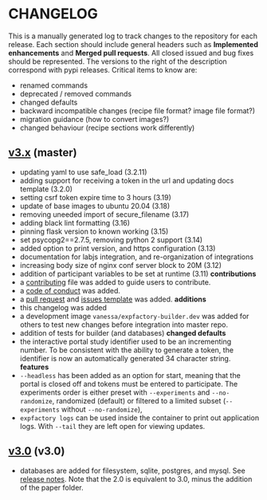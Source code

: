# CHANGELOG

This is a manually generated log to track changes to the repository for each release. 
Each section should include general headers such as **Implemented enhancements** 
and **Merged pull requests**. All closed issued and bug fixes should be 
represented. The versions to the right of the description correspond with pypi releases.
Critical items to know are:

 - renamed commands
 - deprecated / removed commands
 - changed defaults
 - backward incompatible changes (recipe file format? image file format?)
 - migration guidance (how to convert images?)
 - changed behaviour (recipe sections work differently)


## [v3.x](https://github.com/expfactory/expfactory/tree/master) (master)
 - updating yaml to use safe_load (3.2.11)
 - adding support for receiving a token in the url and updating docs template (3.2.0)
 - setting csrf token expire time to 3 hours (3.19)
 - update of base images to ubuntu 20.04 (3.18)
 - removing uneeded import of secure_filename (3.17)
 - adding black lint formatting (3.16)
 - pinning flask version to known working (3.15)
 - set psycopg2==2.7.5, removing python 2 support (3.14)
 - added option to print version, and https configuration (3.13)
 - documentation for labjs integration, and re-organization of integrations
 - increasing body size of nginx conf server block to 20M (3.12)
 - addition of participant variables to be set at runtime (3.11)
**contributions**
 - a [contributing](.github/CONTRIBUTING.md) file was added to guide users to contribute.
 - a [code of conduct](.github/CODE_OF_CONDUCT.md) was added.
 - a [pull request](.github/PULL_REQUEST_TEMPLATE.md) and [issues template](.github/ISSUE_TEMPLATE.md) was added.
**additions**
 - this changelog was added
 - a development image `vanessa/expfactory-builder.dev` was added for others to test new changes before integration into master repo.
 - addition of tests for builder (and databases)
**changed defaults**
 - the interactive portal study identifier used to be an incrementing number. To be consistent with the ability to generate a token, the identifier is now an automatically generated 34 character string.
**features**
 - `--headless` has been added as an option for start, meaning that the portal is closed off and tokens must be entered to participate. The experiments order is either preset with `--experiments` and `--no-randomize`, randomized (default) or filtered to a limited subset (`--experiments` without `--no-randomize`),
 - `expfactory logs` can be used inside the container to print out application logs. With `--tail` they are left open for viewing updates.

## [v3.0](https://github.com/expfactory/expfactory/releases/tag/v3.0) (v3.0)

 - databases are added for filesystem, sqlite, postgres, and mysql. See [release notes](https://vsoch.github.io/2017/expfactory-beta/). Note that the 2.0 is equivalent to 3.0, minus the addition of the paper folder.

